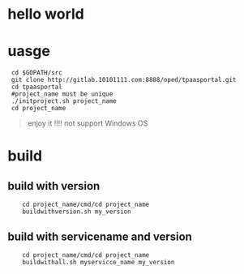 # hello world

# uasge

``` 
 cd $GOPATH/src
 git clone http://gitlab.10101111.com:8888/oped/tpaasportal.git
 cd tpaasportal
 #project_name must be unique
 ./initproject.sh project_name
 cd project_name

```
> enjoy it
> !!!! not support Windows OS



# build
## build with version
```
    cd project_name/cmd/cd project_name
    buildwithversion.sh my_version
```

## build with servicename and version
```
    cd project_name/cmd/cd project_name
    buildwithall.sh myservicce_name my_version
```





 













